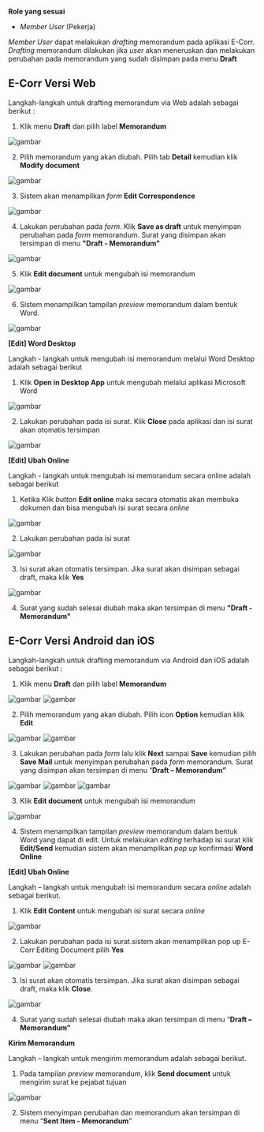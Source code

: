**Role yang sesuai**

- _Member User_ (Pekerja)

_Member User_ dapat melakukan _drafting_ memorandum pada aplikasi E-Corr. _Drafting_ memorandum dilakukan jika _user_ akan meneruskan dan melakukan perubahan pada memorandum yang sudah disimpan pada menu **Draft**

## **E-Corr Versi Web**

Langkah-langkah untuk drafting memorandum via Web adalah sebagai berikut :

1. Klik menu **Draft** dan pilih label **Memorandum**

![gambar](Memorandum/MM_Web/02MM-18.png)

2. Pilih memorandum yang akan diubah. Pilih tab **Detail** kemudian klik **Modify document**

![gambar](Memorandum/MM_Web/02MM-19.png)

3. Sistem akan menampilkan _form_ **Edit Correspondence**

![gambar](Memorandum/MM_Web/02MM-20.png)

4. Lakukan perubahan pada _form_. Klik **Save as draft** untuk menyimpan perubahan pada _form_ memorandum. Surat yang disimpan akan tersimpan di menu **"Draft - Memorandum"**

![gambar](Memorandum/MM_Web/02MM-21.png)

5. Klik **Edit document** untuk mengubah isi memorandum

![gambar](Memorandum/MM_Web/02MM-22.png)

6. Sistem menampilkan tampilan _preview_ memorandum dalam bentuk Word.

![gambar](Memorandum/MM_Web/02MM-23.png)

**[Edit] Word Desktop**

Langkah - langkah untuk mengubah isi memorandum melalui Word Desktop adalah sebagai berikut

1. Klik **Open in Desktop App** untuk mengubah melalui aplikasi Microsoft Word

![gambar](Memorandum/MM_Web/02MM-24.png)

2. Lakukan perubahan pada isi surat. Klik **Close** pada aplikasi dan isi surat akan otomatis tersimpan

![gambar](Memorandum/MM_Web/02MM-25.png)

**[Edit] Ubah Online**

Langkah - langkah untuk mengubah isi memorandum secara online adalah sebagai berikut

1. Ketika Klik _button_ **Edit online** maka secara otomatis akan membuka dokumen dan bisa mengubah isi surat secara _online_

![gambar](Memorandum/MM_Web/02MM-26.png)

2. Lakukan perubahan pada isi surat

![gambar](Memorandum/MM_Web/02MM-27.png)

3. Isi surat akan otomatis tersimpan. Jika surat akan disimpan sebagai draft, maka klik **Yes**

![gambar](Memorandum/MM_Web/02MM-28.png)

4. Surat yang sudah selesai diubah maka akan tersimpan di menu **"Draft - Memorandum"**


## **E-Corr Versi Android dan iOS**

Langkah-langkah untuk drafting memorandum via Android dan iOS adalah sebagai berikut :

1. Klik menu **Draft** dan pilih label **Memorandum**

![gambar](Memorandum/MM_Android/Draftmemo/02A01.png) ![gambar](Memorandum/MM_Android/Draftmemo/02A02.png)

2. Pilih memorandum yang akan diubah. Pilih icon **Option** kemudian klik **Edit**

![gambar](Memorandum/MM_Android/Draftmemo/03A03.png)
![gambar](Memorandum/MM_Android/Draftmemo/02A03.png)

3. Lakukan perubahan pada _form_ lalu klik **Next** sampai **Save** kemudian pilih **Save Mail** untuk menyimpan perubahan pada _form_ memorandum. Surat yang disimpan akan tersimpan di menu “**Draft – Memorandum”**

![gambar](Memorandum/MM_Android/Draftmemo/02A04.png) ![gambar](Memorandum/MM_Android/Draftmemo/02A05.png)
![gambar](Memorandum/MM_Android/Draftmemo/03A05.png)

3. Klik **Edit document** untuk mengubah isi memorandum

![gambar](Memorandum/MM_Android/Draftmemo/02A06.png)

4. Sistem menampilkan tampilan _preview_ memorandum dalam bentuk Word yang dapat di edit. Untuk melakukan _editing_ terhadap isi surat klik **Edit/Send** kemudian sistem akan menampilkan _pop up_ konfirmasi **Word Online**

**[Edit] Ubah Online**

Langkah – langkah untuk mengubah isi memorandum secara _online_ adalah sebagai berikut.

1.    Klik **Edit Content** untuk mengubah isi surat secara _online_

![gambar](Memorandum/MM_Android/Draftmemo/02U01.png)

2. Lakukan perubahan pada isi surat.sistem akan menampilkan pop up E-Corr Editing Document pilih **Yes**

![gambar](Memorandum/MM_Android/Draftmemo/02U02.png) ![gambar](Memorandum/MM_Android/Draftmemo/02U3.png)

3. Isi surat akan otomatis tersimpan. Jika surat akan disimpan sebagai draft, maka klik **Close**.

![gambar](Memorandum/MM_Android/Draftmemo/02U4.png)

4. Surat yang sudah selesai diubah maka akan tersimpan di menu “**Draft – Memorandum”**

**Kirim Memorandum**

Langkah – langkah untuk mengirim memorandum adalah sebagai berikut.

1. Pada tampilan _preview_ memorandum, klik **Send document** untuk mengirim surat ke pejabat tujuan

![gambar](Memorandum/MM_Android/Draftmemo/02K01.png)

2. Sistem menyimpan perubahan dan memorandum akan tersimpan di menu “**Sent Item - Memorandum**”

